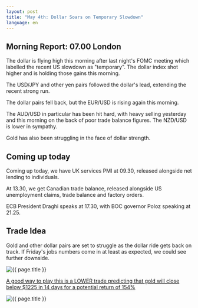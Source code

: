 ```yaml
---
layout: post
title: "May 4th: Dollar Soars on Temporary Slowdown"
language: en
---
```

## Morning Report: 07.00 London

The dollar is flying high this morning after last night's FOMC meeting which labelled the recent US slowdown as "temporary". The dollar index shot higher and is holding those gains this morning. 

The USD/JPY and other yen pairs followed the dollar's lead, extending the recent strong run. 

The dollar pairs fell back, but the EUR/USD is rising again this morning. 

The AUD/USD in particular has been hit hard, with heavy selling yesterday and this morning on the back of poor trade balance figures. The NZD/USD is lower in sympathy. 

Gold has also been struggling in the face of dollar strength.


## Coming up today

Coming up today, we have UK services PMI at 09.30, released alongside net lending to individuals.

At 13.30, we get Canadian trade balance, released alongside US unemployment claims, trade balance and factory orders. 

ECB President Draghi speaks at 17.30, with BOC governor Poloz speaking at 21.25.


## Trade Idea

Gold and other dollar pairs are set to struggle as the dollar ride gets back on track. If Friday's jobs numbers come in at least as expected, we could see further downside.

<img class="post-image" src="{{ site.url }}/images/04-05-2017 07-12-57.jpg" alt="{{ page.title }}" title="{{ page.title }}">

<a href="%LINK%%?currency=GBP&market=metals&duration_amount=14&duration_units=d&amount=10&amount_type=payout&expiry_type=duration&underlying=frxXAUUSD&formname=higherlower&barrier=1225" target="_blank">A good way to play this is a LOWER trade predicting that gold will close below $1225 in 14 days for a potential return of 154%</a>

<img class="post-image" src="{{ site.url }}/images/04-05-2017 07-19-12.jpg" alt="{{ page.title }}" title="{{ page.title }}">